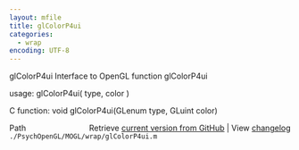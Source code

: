```yaml
---
layout: mfile
title: glColorP4ui
categories:
  - wrap
encoding: UTF-8
---
```


glColorP4ui  Interface to OpenGL function glColorP4ui

usage:  glColorP4ui( type, color )

C function:  void glColorP4ui(GLenum type, GLuint color)


<div class="code_header" style="text-align:right;">
  <span style="float:left;">Path&nbsp;&nbsp;</span> <span class="counter">Retrieve <a href=
  "https://raw.github.com/Psychtoolbox-3/Psychtoolbox-3/beta/./PsychOpenGL/MOGL/wrap/glColorP4ui.m">current version from GitHub</a> | View <a href=
  "https://github.com/Psychtoolbox-3/Psychtoolbox-3/commits/beta/./PsychOpenGL/MOGL/wrap/glColorP4ui.m">changelog</a></span>
</div>
<div class="code">
  <code>./PsychOpenGL/MOGL/wrap/glColorP4ui.m</code>
</div>
